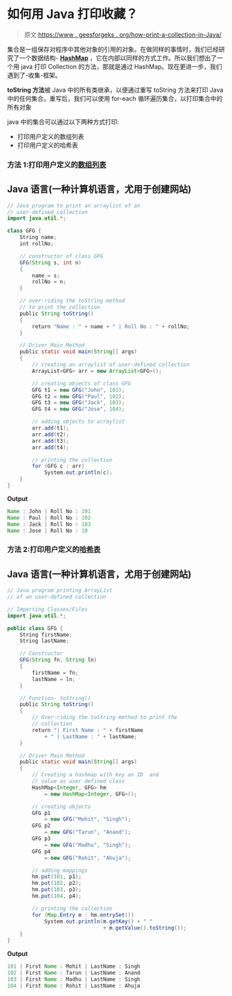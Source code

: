 # 如何用 Java 打印收藏？

> 原文:[https://www . geesforgeks . org/how-print-a-collection-in-Java/](https://www.geeksforgeeks.org/how-to-print-a-collection-in-java/)

集合是一组保存对程序中其他对象的引用的对象。在做同样的事情时，我们已经研究了一个数据结构- [**HashMap**](https://www.geeksforgeeks.org/java-util-hashmap-in-java-with-examples/) ，它在内部以同样的方式工作。所以我们想出了一个用 java 打印 Collection 的方法，那就是通过 HashMap。现在更进一步，我们遇到了-收集-框架。

**toString 方法**被 Java 中的所有类继承，以便通过重写 toString 方法来打印 Java 中的任何集合。重写后，我们可以使用 for-each 循环遍历集合，以打印集合中的所有对象

java 中的集合可以通过以下两种方式打印:

*   打印用户定义的数组列表
*   打印用户定义的哈希表

### 方法 1:打印用户定义的[数组列表](https://www.geeksforgeeks.org/arraylist-in-java/)

## Java 语言(一种计算机语言，尤用于创建网站)

```java
// Java program to print an arraylist of an
// user-defined collection
import java.util.*;

class GFG {
    String name;
    int rollNo;

    // constructor of class GFG
    GFG(String s, int n)
    {
        name = s;
        rollNo = n;
    }

    // over-riding the toString method
    // to print the collection
    public String toString()
    {
        return "Name : " + name + " | Roll No : " + rollNo;
    }

    // Driver Main Method
    public static void main(String[] args)
    {
        // creating an arraylist of user-defined collection
        ArrayList<GFG> arr = new ArrayList<GFG>();

        // creating objects of class GFG
        GFG t1 = new GFG("John", 101);
        GFG t2 = new GFG("Paul", 102);
        GFG t3 = new GFG("Jack", 103);
        GFG t4 = new GFG("Jose", 104);

        // adding objects to arraylist
        arr.add(t1);
        arr.add(t2);
        arr.add(t3);
        arr.add(t4);

        // printing the collection
        for (GFG c : arr)
            System.out.println(c);
    }
}
```

**Output**

```java
Name : John | Roll No : 101
Name : Paul | Roll No : 102
Name : Jack | Roll No : 103
Name : Jose | Roll No : 10

```

### 方法 2:打印用户定义的[哈希表](https://www.geeksforgeeks.org/java-util-hashmap-in-java-with-examples/)

## Java 语言(一种计算机语言，尤用于创建网站)

```java
// Java program printing ArrayList
// of an user-defined collection

// Importing Classes/Files
import java.util.*;

public class GFG {
    String firstName;
    String lastName;

    // Constructor
    GFG(String fn, String ln)
    {
        firstName = fn;
        lastName = ln;
    }

    // Function- toString()
    public String toString()
    {
        // Over-riding the toString method to print the
        // collection
        return "| First Name : " + firstName
            + " | LastName : " + lastName;
    }

    // Driver Main Method
    public static void main(String[] args)
    {
        // Creating a hashmap with key as ID  and
        // value as user defined class
        HashMap<Integer, GFG> hm
            = new HashMap<Integer, GFG>();

        // creating objects
        GFG p1
            = new GFG("Mohit", "Singh");
        GFG p2
            = new GFG("Tarun", "Anand");
        GFG p3
            = new GFG("Madhu", "Singh");
        GFG p4
            = new GFG("Rohit", "Ahuja");

        // adding mappings
        hm.put(101, p1);
        hm.put(102, p2);
        hm.put(103, p3);
        hm.put(104, p4);

        // printing the collection
        for (Map.Entry m : hm.entrySet())
            System.out.println(m.getKey() + " "
                               + m.getValue().toString());
    }
}
```

**Output**

```java
101 | First Name : Mohit | LastName : Singh
102 | First Name : Tarun | LastName : Anand
103 | First Name : Madhu | LastName : Singh
104 | First Name : Rohit | LastName : Ahuja
```